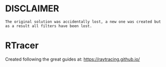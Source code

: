 # DISCLAIMER
	The original solution was accidentally lost, a new one was created but as a result all filters have been lost.

# RTracer
Created following the great guides at: https://raytracing.github.io/
